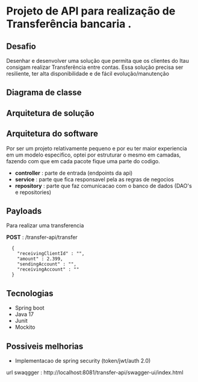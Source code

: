 # Projeto de API para realização de Transferência bancaria .

## Desafio

Desenhar e desenvolver uma solução que permita que os clientes do Itau consigam realizar
Transferência entre contas. Essa solução precisa ser resiliente, ter alta disponibilidade e de fácil
evolução/manutenção 


## Diagrama de classe


## Arquitetura de solução


## Arquitetura do software

Por ser um projeto relativamente pequeno e por eu ter maior experiencia em um modelo especifico, optei por estruturar o mesmo em camadas, fazendo com que em cada pacote fique uma parte do codigo. 
- **controller** : parte de entrada (endpoints da api)
- **service** : parte que fica responsavel pela as regras de negocios
- **repository** : parte que faz comunicacao com o banco de dados (DAO's e repositories)


## Payloads

Para realizar uma transferencia 

**POST** : /transfer-api/transfer

```
  {
    "receivingClientId" : "",
    "amount" : 2.399,
    "sendingAccount" : "",
    "receivingAccount" : ""
  }
```

## Tecnologias

- Spring boot
- Java 17
- Junit
- Mockito
  
## Possiveis melhorias

- Implementacao de spring security (token/jwt/auth 2.0)


url swaqgger : http://localhost:8081/transfer-api/swagger-ui/index.html
